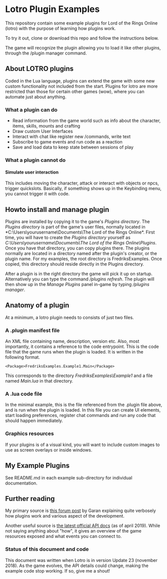 # Lotro Plugin Examples

This repository contain some example plugins for Lord of the Rings Online (lotro) with the purpose of learning how plugins work.

To try it out, clone or download this repo and follow the instructions below.

The game will recognize the plugin allowing you to load it like other plugins, through the /plugin manager command.

## About LOTRO plugins

Coded in the Lua language, plugins can extend the game with some new custom functionality not included from the start.
Plugins for lotro are more restricted than those for certain other games (wow), where you can automate just about anything.

### What a plugin can do 

* Read information from the game world such as info about the character, items, skills, mounts and crafting
* Draw custom User Interfaces
* Interact with chat like register new /commands, write text
* Subscribe to game events and run code as a reaction
* Save and load data to keep state between sessions of play

### What a plugin cannot do

#### Simulate user interaction

This includes moving the character, attack or interact with objects or npcs, trigger quickslots.
Basically, if something shows up in the Keybinding menu, you cannot trigger it with code.


## Howto install and manage plugin

Plugins are installed by copying it to the game's *Plugins directory*. The *Plugins directory* is part of the game's user files, normally located in *C:\Users\yourusername\Documents\The Lord of the Rings Online\*. First time, you will have to create the *Plugins directory* yourself as *C:\Users\yourusername\Documents\The Lord of the Rings Online\Plugins*.
Once you have that directory, you can copy plugins there. The plugins normally are located in a directory named after the plugin's creator, or the plugin name. For my examples, the root directory is FredriksExamples. Once copied, this directory should reside directly in the Plugins directory.

After a plugin is in the right directory the game will pick it up on startup. Alternatively you can type the command */plugins refresh*. The plugin will then show up in the *Manage Plugins* panel in-game by typing */plugins manager*.

## Anatomy of a plugin

At a minimum, a lotro plugin needs to consists of just two files.

### A .plugin manifest file

An XML file containing name, description, version etc. 
Also, most importantly, it contains a reference to the code entrypoint. This is the code file that the game runs when the plugin is loaded.
It is written in the following format.

	<Package>FredriksExamples.Example1.Main</Package>

This corresponds to the directory *FredriksExamples\Example1* and a file named *Main.lua* in that directory.


### A .lua code file

In the minimal example, this is the file referenced from the .plugin file above, and is run when the plugin is loaded.
In this file you can create UI elements, start loading preferences, register chat commands and run any code that should happen immediately.

### Graphics resources

If your plugins is of a visual kind, you will want to include custom images to use as screen overlays or inside windows.


## My Example Plugins

See README.md in each example sub-directory for individual documentation.


## Further reading

My primary source is [this forum post](https://www.lotro.com/forums/showthread.php?428196-Writing-LoTRO-Lua-Plugins-for-Noobs) by Garan explaining quite verbosely how plugins work and various aspect of the development.

Another useful source is [the latest official API docs](https://www.lotrointerface.com/downloads/info1054-OfficialUpdate25LuaDocumentation.html) (as of april 2019). While not saying anything about "how", it gives an overview of the game resources exposed and what events you can connect to.

### Status of this document and code

This document was written when Lotro is in version Update 23 (november 2018). As the game evolves, the API details could change, making the example code stop working. If so, give me a shout!
